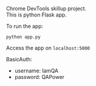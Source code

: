 Chrome DevTools skillup project.<br />
This is python Flask app.<br />

To run the app:
    
    python app.py

Access the app on `localhost:5000`

BasicAuth:
- username: IamQA
- password: QAPower

